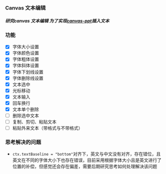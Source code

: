 ### Canvas 文本编辑

##### 研究canvas 文本编辑 为了实现[canvas-ppt](https://github.com/moneyinto/canvas-ppt)插入文本

### 功能
- [x] 字体大小设置
- [x] 字体颜色设置
- [x] 字体粗体设置
- [x] 字体斜体设置
- [x] 字体下划线设置
- [x] 字体删除线设置
- [x] 文本选中
- [x] 光标移动
- [x] 文本输入
- [x] 回车换行
- [x] 文本单个删除
- [ ] 删除选中文本
- [ ] 复制、剪切、粘贴文本
- [ ] 粘贴外来文本（带格式与不带格式） 

### 思考解决的问题
- ```ctx.textBaseline = "bottom"```对齐下，英文与中文没有对齐，存在错位，且英文在不同的字体大小下也存在错误，目前采用根据字体大小且是英文进行了位置的补偿，但感觉还会存在偏差，需要后期研究思考如何处理解决该问题
